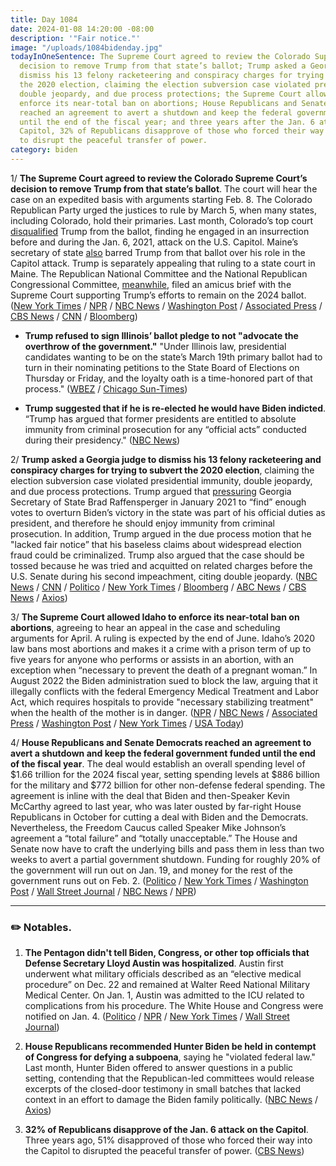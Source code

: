 ```yaml
---
title: Day 1084
date: 2024-01-08 14:20:00 -08:00
description: '"Fair notice."'
image: "/uploads/1084bidenday.jpg"
todayInOneSentence: The Supreme Court agreed to review the Colorado Supreme Court’s
  decision to remove Trump from that state’s ballot; Trump asked a Georgia judge to
  dismiss his 13 felony racketeering and conspiracy charges for trying to subvert
  the 2020 election, claiming the election subversion case violated presidential immunity,
  double jeopardy, and due process protections; the Supreme Court allowed Idaho to
  enforce its near-total ban on abortions; House Republicans and Senate Democrats
  reached an agreement to avert a shutdown and keep the federal government funded
  until the end of the fiscal year; and three years after the Jan. 6 attack on the
  Capitol, 32% of Republicans disapprove of those who forced their way into the Capitol
  to disrupt the peaceful transfer of power.
category: biden
---
```


1/ **The Supreme Court agreed to review the Colorado Supreme Court’s decision to remove Trump from that state’s ballot**. The court will hear the case on an expedited basis with arguments starting Feb. 8. The Colorado Republican Party urged the justices to rule by March 5, when many states, including Colorado, hold their primaries. Last month, Colorado’s top court [disqualified](https://whatthefuckjusthappenedtoday.com/2023/12/19/day-1064/#1-the-colorado-supreme-court-removed) Trump from the ballot, finding he engaged in an insurrection before and during the Jan. 6, 2021, attack on the U.S. Capitol. Maine’s secretary of state [also](https://whatthefuckjusthappenedtoday.com/2024/01/02/day-1078/#1-maine%E2%80%99s-secretary-of-state-removed) barred Trump from that ballot over his role in the Capitol attack. Trump is separately appealing that ruling to a state court in Maine. The Republican National Committee and the National Republican Congressional Committee, [meanwhile](https://www.politico.com/news/2024/01/05/rnc-nrcc-supreme-court-amicus-brief-trump-00134069), filed an amicus brief with the Supreme Court supporting Trump’s efforts to remain on the 2024 ballot. ([New York Times](https://www.nytimes.com/2024/01/05/us/trump-supreme-court-colorado-ballot.html) / [NPR](https://www.npr.org/2024/01/05/1222859510/supreme-court-colorado-ballots) / [NBC News](https://www.nbcnews.com/politics/supreme-court/supreme-court-agrees-weigh-whether-trump-can-kicked-ballot-colorado-rcna132058) / [Washington Post](https://www.washingtonpost.com/politics/2024/01/05/supreme-court-trump-colorado-ballot-insurrection/) / [Associated Press](https://apnews.com/article/supreme-court-trump-insurrection-2024-election-0baac5ba0c1868e437e365af17eeab24) /[ CBS News](https://www.cbsnews.com/news/trump-colorado-case-2024-ballot-supreme-court/) / [CNN](https://www.cnn.com/2024/01/05/politics/supreme-court-trump-colorado-14th-amendment-insurrectionist-clause/index.html) / [Bloomberg](https://www.bloomberg.com/news/articles/2024-01-05/supreme-court-agrees-to-hear-trump-colorado-ballot-appeal?sref=MIBMEEoj))

* **Trump refused to sign Illinois’ ballot pledge to not "advocate the overthrow of the government."** "Under Illinois law, presidential candidates wanting to be on the state’s March 19th primary ballot had to turn in their nominating petitions to the State Board of Elections on Thursday or Friday, and the loyalty oath is a time-honored part of that process." ([WBEZ](https://www.wbez.org/stories/trump-did-not-sign-illinois-candidate-loyalty-oath/1d1fbaf4-261f-4c15-b466-8fb749d404e1) / [Chicago Sun-Times](https://chicago.suntimes.com/2024/1/6/24027720/donald-trump-loyalty-oath-illinois-ballot-advocate-overthrow-government-pledge-mccarthy-red-scare))

* **Trump suggested that if he is re-elected he would have Biden indicted**. “Trump has argued that former presidents are entitled to absolute immunity from criminal prosecution for any “official acts” conducted during their presidency." ([NBC News](https://www.nbcnews.com/politics/donald-trump/trump-suggests-re-elected-biden-indicted-rcna132810))

2/ **Trump asked a Georgia judge to dismiss his 13 felony racketeering and conspiracy charges for trying to subvert the 2020 election**, claiming the election subversion case violated presidential immunity, double jeopardy, and due process protections. Trump argued that [pressuring](https://whatthefuckjusthappenedtoday.com/2021/01/04/day-1446/#1-trump-pressured-georgia%E2%80%99s-secretar) Georgia Secretary of State Brad Raffensperger in January 2021 to “find” enough votes to overturn Biden’s victory in the state was part of his official duties as president, and therefore he should enjoy immunity from criminal prosecution. In addition, Trump argued in the due process motion that he "lacked fair notice” that his baseless claims about widespread election fraud could be criminalized. Trump also argued that the case should be tossed because he was tried and acquitted on related charges before the U.S. Senate during his second impeachment, citing double jeopardy. ([NBC News](https://www.nbcnews.com/politics/donald-trump/trump-moves-dismiss-georgia-election-case-presidential-immunity-ground-rcna132858) / [CNN](https://www.cnn.com/2024/01/08/politics/trump-fulton-county-georgia-immunity/index.html) / [Politico](https://www.politico.com/news/2024/01/08/trump-seeks-georgia-dismissal-immunity-00134305) / [New York Times](https://www.nytimes.com/2024/01/08/us/trump-georgia-election-case-immunity.html) / [Bloomberg](https://www.bloomberg.com/news/articles/2024-01-05/new-york-now-seeks-370-million-from-trump-in-civil-fraud-trial?sref=MIBMEEoj) / [ABC News](https://abcnews.go.com/US/trump-seeks-dismiss-georgia-election-interference-case-based/story?id=106195551) / [CBS News](https://www.cbsnews.com/news/trump-georgia-case/) / [Axios](https://www.axios.com/2024/01/08/trump-immunity-clause-filing-georgia))

3/ **The Supreme Court allowed Idaho to enforce its near-total ban on abortions**, agreeing to hear an appeal in the case and scheduling arguments for April. A ruling is expected by the end of June. Idaho’s 2020 law bans most abortions and makes it a crime with a prison term of up to five years for anyone who performs or assists in an abortion, with an exception when “necessary to prevent the death of a pregnant woman.” In August 2022 the Biden administration sued to block the law, arguing that it illegally conflicts with the federal Emergency Medical Treatment and Labor Act, which requires hospitals to provide "necessary stabilizing treatment" when the health of the mother is in danger. ([NPR](https://www.npr.org/2024/01/05/1216284896/supreme-court-allows-idaho-abortion-ban-to-be-enacted-first-such-ruling-since-do) / [NBC News](https://www.nbcnews.com/politics/supreme-court/supreme-court-allows-idaho-enforce-abortion-law-emergency-room-doctors-rcna127244) / [Associated Press](https://apnews.com/article/supreme-court-abortion-medical-emergencies-idaho-8ca89d7de0c1fa9256dcd27d1847e144) / [Washington Post](https://www.washingtonpost.com/politics/2024/01/05/abortion-idaho-supreme-court-hospitals-emtala/) / [New York Times](https://www.nytimes.com/2024/01/05/us/politics/supreme-court-idaho-abortion-ban.html) / [USA Today](https://www.usatoday.com/story/news/politics/2024/01/05/supreme-court-idaho-abortion-ban-emergency-room/71829321007/))

4/ **House Republicans and Senate Democrats reached an agreement to avert a shutdown and keep the federal government funded until the end of the fiscal year**. The deal would establish an overall spending level of $1.66 trillion for the 2024 fiscal year, setting spending levels at $886 billion for the military and $772 billion for other non-defense federal spending. The agreement is inline with the deal that Biden and then-Speaker Kevin McCarthy agreed to last year, who was later ousted by far-right House Republicans in October for cutting a deal with Biden and the Democrats. Nevertheless, the Freedom Caucus called Speaker Mike Johnson’s agreement a “total failure” and “totally unacceptable.” The House and Senate now have to craft the underlying bills and pass them in less than two weeks to avert a partial government shutdown. Funding for roughly 20% of the government will run out on Jan. 19, and money for the rest of the government runs out on Feb. 2. ([Politico](https://www.politico.com/news/2024/01/07/congress-spending-deal-shutdown-00134200) / [New York Times](https://www.nytimes.com/2024/01/08/us/politics/congress-spending-deal.html) / [Washington Post](https://www.washingtonpost.com/business/2024/01/07/congress-budget-deal/) / [Wall Street Journal](https://www.wsj.com/politics/policy/congressional-negotiators-reach-agreement-on-1-6-trillion-government-spending-level-for-2024-c593a1b5) / [NBC News](https://www.nbcnews.com/politics/congress/congress-reaches-deal-much-spend-2024-shutdown-deadline-nears-rcna132739) / [NPR](https://www.npr.org/2024/01/07/1223378237/congressional-deal-shutdown))

---

### ✏️ Notables.

1. **The Pentagon didn't tell Biden, Congress, or other top officials that Defense Secretary Lloyd Austin was hospitalized**. Austin first underwent what military officials described as an “elective medical procedure” on Dec. 22 and remained at Walter Reed National Military Medical Center. On Jan. 1, Austin was admitted to the ICU related to complications from his procedure. The White House and Congress were notified on Jan. 4. ([Politico](https://www.politico.com/news/2024/01/06/pentagon-took-3-days-to-inform-white-houses-nsc-of-austins-hospitalization-00134176) / [NPR](https://www.npr.org/2024/01/06/1223333029/defense-secretary-lloyd-austin-hospitalized-secrecy) / [New York Times](https://www.nytimes.com/2024/01/06/us/politics/lloyd-austin-hospitalization.html) / [Wall Street Journal](https://www.wsj.com/politics/national-security/biden-backs-defense-chief-austin-wont-take-resignation-if-offered-c6c39c1a?mod=followamazon))

2. **House Republicans recommended Hunter Biden be held in contempt of Congress for defying a subpoena**, saying he "violated federal law." Last month, Hunter Biden offered to answer questions in a public setting, contending that the Republican-led committees would release excerpts of the closed-door testimony in small batches that lacked context in an effort to damage the Biden family politically. ([NBC News](https://www.nbcnews.com/politics/congress/house-republicans-release-report-recommending-hunter-biden-held-contem-rcna132800) / [Axios](https://www.axios.com/2024/01/08/hunter-biden-house-republicans-report))

3. **32% of Republicans disapprove of the Jan. 6 attack on the Capitol**. Three years ago, 51% disapproved of those who forced their way into the Capitol to disrupted the peaceful transfer of power. ([CBS News](https://www.cbsnews.com/news/jan-6-opinion-poll-republican-disapproval-wanes-2024-01-06/))